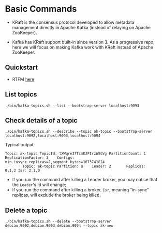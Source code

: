 # Basic Commands

* KRaft is the consensus protocol developed to allow metadata management
directly in Apache Kafka (instead of relaying on Apache ZooKeeper).

* Kafka has KRaft support built-in since version 3. As a progressive repo,
here we will focus on making Kafka work with KRaft instead of Apache ZooKeeper.

## Quickstart

* RTFM [here](https://kafka.apache.org/quickstart)

## List topics

```
./bin/kafka-topics.sh --list --bootstrap-server localhost:9093
```

## Check details of a topic

```
./bin/kafka-topics.sh --describe --topic ak-topic --bootstrap-server localhost:9092,localhost:9093,localhost:9094
```

Typical output:
```
Topic: ak-topic TopicId: tXWqre37TcmKJFIrzW8GVg PartitionCount: 1       ReplicationFactor: 3    Configs: min.insync.replicas=2,segment.bytes=1073741824
        Topic: ak-topic Partition: 0    Leader: 2       Replicas: 0,1,2 Isr: 2,1,0
```

* If you run the command after killing a Leader broker, you may notice that the `Leader`'s id will change;
* If you run the command after killing a broker, `Isr`, meaning  "in-sync" replicas, will exclude the broker being killed.

## Delete a topic

```
./bin/kafka-topics.sh --delete --bootstrap-server debian:9092,debian:9093,debian:9094 --topic ak-new
```